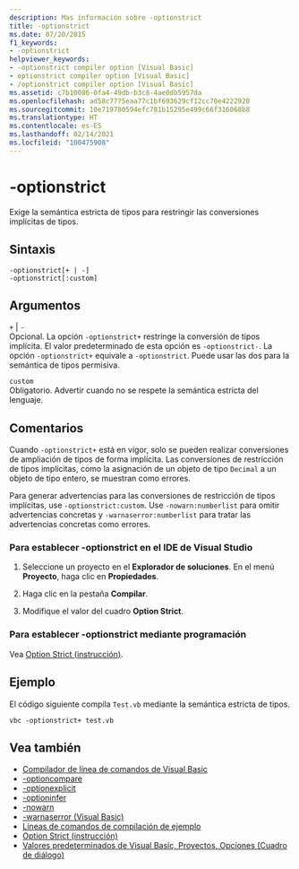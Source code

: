 ```yaml
---
description: Mas información sobre -optionstrict
title: -optionstrict
ms.date: 07/20/2015
f1_keywords:
- -optionstrict
helpviewer_keywords:
- -optionstrict compiler option [Visual Basic]
- optionstrict compiler option [Visual Basic]
- /optionstrict compiler option [Visual Basic]
ms.assetid: c7b10086-0fa4-49db-b3c8-4ae0db5957da
ms.openlocfilehash: ad58c7775eaa77c1bf693629cf12cc70e4222920
ms.sourcegitcommit: 10e719780594efc781b15295e499c66f316068b8
ms.translationtype: HT
ms.contentlocale: es-ES
ms.lasthandoff: 02/14/2021
ms.locfileid: "100475908"
---
```

# <a name="-optionstrict"></a>-optionstrict

Exige la semántica estricta de tipos para restringir las conversiones implícitas de tipos.

## <a name="syntax"></a>Sintaxis

```console
-optionstrict[+ | -]
-optionstrict[:custom]
```

## <a name="arguments"></a>Argumentos

`+` &#124; `-`  
Opcional. La opción `-optionstrict+` restringe la conversión de tipos implícita. El valor predeterminado de esta opción es `-optionstrict-`. La opción `-optionstrict+` equivale a `-optionstrict`. Puede usar las dos para la semántica de tipos permisiva.

`custom`  
Obligatorio. Advertir cuando no se respete la semántica estricta del lenguaje.

## <a name="remarks"></a>Comentarios

Cuando `-optionstrict+` está en vigor, solo se pueden realizar conversiones de ampliación de tipos de forma implícita. Las conversiones de restricción de tipos implícitas, como la asignación de un objeto de tipo `Decimal` a un objeto de tipo entero, se muestran como errores.

Para generar advertencias para las conversiones de restricción de tipos implícitas, use `-optionstrict:custom`. Use `-nowarn:numberlist` para omitir advertencias concretas y `-warnaserror:numberlist` para tratar las advertencias concretas como errores.

### <a name="to-set--optionstrict-in-the-visual-studio-ide"></a>Para establecer -optionstrict en el IDE de Visual Studio

1. Seleccione un proyecto en el **Explorador de soluciones**. En el menú **Proyecto**, haga clic en **Propiedades**.

2. Haga clic en la pestaña **Compilar**.

3. Modifique el valor del cuadro **Option Strict**.

### <a name="to-set--optionstrict-programmatically"></a>Para establecer -optionstrict mediante programación

Vea [Option Strict (instrucción)](../../language-reference/statements/option-strict-statement.md).

## <a name="example"></a>Ejemplo

El código siguiente compila `Test.vb` mediante la semántica estricta de tipos.

```console
vbc -optionstrict+ test.vb
```

## <a name="see-also"></a>Vea también

- [Compilador de línea de comandos de Visual Basic](index.md)
- [-optioncompare](optioncompare.md)
- [-optionexplicit](optionexplicit.md)
- [-optioninfer](optioninfer.md)
- [-nowarn](nowarn.md)
- [-warnaserror (Visual Basic)](warnaserror.md)
- [Líneas de comandos de compilación de ejemplo](sample-compilation-command-lines.md)
- [Option Strict (instrucción)](../../language-reference/statements/option-strict-statement.md)
- [Valores predeterminados de Visual Basic, Proyectos, Opciones (Cuadro de diálogo)](/visualstudio/ide/reference/visual-basic-defaults-projects-options-dialog-box)
